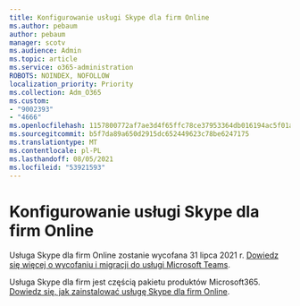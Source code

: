 ```yaml
---
title: Konfigurowanie usługi Skype dla firm Online
ms.author: pebaum
author: pebaum
manager: scotv
ms.audience: Admin
ms.topic: article
ms.service: o365-administration
ROBOTS: NOINDEX, NOFOLLOW
localization_priority: Priority
ms.collection: Adm_O365
ms.custom:
- "9002393"
- "4666"
ms.openlocfilehash: 1157800772af7ae3d4f65ffc78ce37953364db016194ac5f01aeb92295390f93
ms.sourcegitcommit: b5f7da89a650d2915dc652449623c78be6247175
ms.translationtype: MT
ms.contentlocale: pl-PL
ms.lasthandoff: 08/05/2021
ms.locfileid: "53921593"
---
```

# <a name="set-up-skype-for-business-online"></a>Konfigurowanie usługi Skype dla firm Online

Usługa Skype dla firm Online zostanie wycofana 31 lipca 2021 r. [Dowiedz się więcej o wycofaniu i migracji do usługi Microsoft Teams](https://docs.microsoft.com/microsoftteams/skype-for-business-online-retirement).

Usługa Skype dla firm jest częścią pakietu produktów Microsoft365. [Dowiedz się, jak zainstalować usługę Skype dla firm Online](https://support.office.com/article/Install-Skype-for-Business-Online-8a618bc4-3fc8-4d5f-9d62-cf93a0494800).
